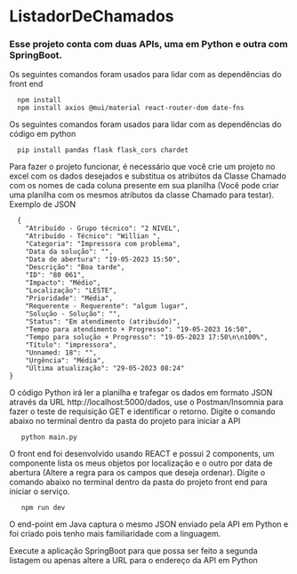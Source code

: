 ﻿# ListadorDeChamados


<h3>Esse projeto conta com duas APIs, uma em Python e outra com SpringBoot.</h1>

Os seguintes comandos foram usados para lidar com as dependências do front end
      
      npm install
      npm install axios @mui/material react-router-dom date-fns
      
Os seguintes comandos foram usados para lidar com as dependências do código em python

      pip install pandas flask flask_cors chardet
  
 Para fazer o projeto funcionar, é necessário que você crie um projeto no excel com os dados desejados e substitua os atribútos da Classe Chamado com os nomes de cada coluna presente em sua planilha (Você pode criar uma planílha com os mesmos atributos da classe Chamado para testar).
 Exemplo de JSON
      
      {
		"Atribuído - Grupo técnico": "2 NIVEL",
		"Atribuído - Técnico": "Willian ",
		"Categoria": "Impressora com problema",
		"Data da solução": "",
		"Data de abertura": "19-05-2023 15:50",
		"Descrição": "Boa tarde",
		"ID": "80 061",
		"Impacto": "Médio",
		"Localização": "LESTE",
		"Prioridade": "Média",
		"Requerente - Requerente": "algum lugar",
		"Solução - Solução": "",
		"Status": "Em atendimento (atribuído)",
		"Tempo para atendimento + Progresso": "19-05-2023 16:50",
		"Tempo para solução + Progresso": "19-05-2023 17:50\n\n100%",
		"Título": "impressora",
		"Unnamed: 18": "",
		"Urgência": "Média",
		"Última atualização": "29-05-2023 08:24"
	}
  
O código Python irá ler a planilha e trafegar os dados em formato JSON através da URL http://localhost:5000/dados, use o Postman/Insomnia para fazer o teste de requisição GET e identificar o retorno.
Digite o comando abaixo no terminal dentro da pasta do projeto para iniciar a API  

       python main.py

O front end foi desenvolvido usando REACT e possui 2 components, um componente lista os meus objetos por localização e o outro por data de abertura (Altere a regra para os campos que deseja ordenar).
Digite o comando abaixo no terminal dentro da pasta do projeto front end para iniciar o serviço.

       npm run dev
  
O end-point em Java captura o mesmo JSON enviado pela API em Python e foi criado pois tenho mais familiaridade com a linguagem.

Execute a aplicação SpringBoot para que possa ser feito a segunda listagem ou apenas altere a URL para o endereço da API em Python
